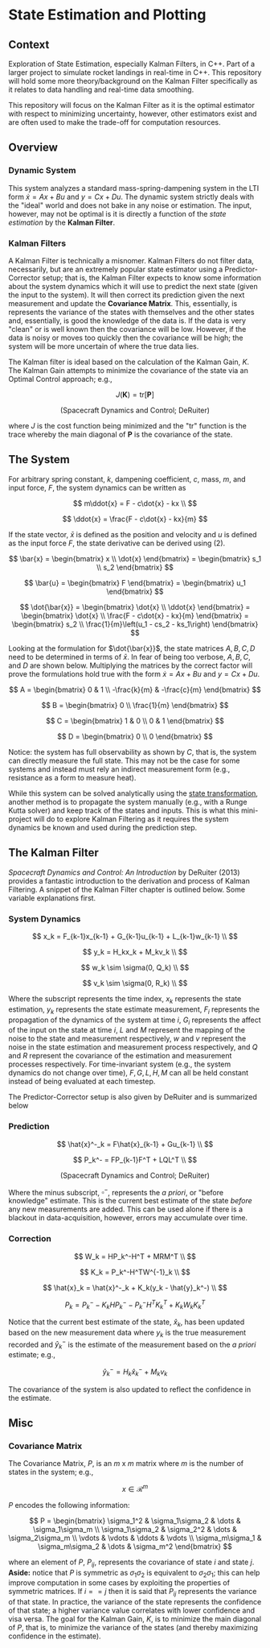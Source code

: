 # **State Estimation and Plotting**
## **Context**
Exploration of State Estimation, especially Kalman Filters, in C++. Part of a larger project to simulate rocket landings in real-time in C++. This repository will hold some more theory/background on the Kalman Filter specifically as it relates to data handling and real-time data smoothing.

This repository will focus on the Kalman Filter as it is the optimal estimator with respect to minimizing uncertainty, however, other estimators exist and are often used to make the trade-off for computation resources.


## **Overview**
### Dynamic System
This system analyzes a standard mass-spring-dampening system in the LTI form $\dot{x} = Ax + Bu$ and $y = Cx + Du$. The dynamic system strictly deals with the "ideal" world and does not bake in any noise or estimation. The input, however, may not be optimal is it is directly a function of the *state estimation* by the **Kalman Filter**.


### Kalman Filters
A Kalman Filter is technically a misnomer. Kalman Filters do not filter data, necessarily, but are an extremely popular state estimator using a Predictor-Corrector setup; that is, the Kalman Filter expects to know some information about the system dynamics which it will use to predict the next state (given the input to the system). It will then correct its prediction given the next measurement and update the **Covariance Matrix**. This, essentially, is represents the variance of the states with themselves and the other states and, essentially, is good the knowledge of the data is. If the data is very "clean" or is well known then the covariance will be low. However, if the data is noisy or moves too quickly then the covariance will be high; the system will be more uncertain of where the true data lies.

The Kalman filter is ideal based on the calculation of the Kalman Gain, $K$. The Kalman Gain attempts to minimize the covariance of the state via an Optimal Control approach; e.g., 

$$
J(\mathbf{K}) = \text{tr}[\mathbf{P}]
$$

$$
\text{(Spacecraft Dynamics and Control; DeRuiter)}
$$

where $J$ is the cost function being minimized and the "tr" function is the trace whereby the main diagonal of $\mathbf{P}$ is the covariance of the state. 


## **The System**
For arbitrary spring constant, $k$, dampening coefficient, $c$, mass, $m$, and input force, $F$, the system dynamics can be written as 

$$
m\ddot{x} = F - c\dot{x} - kx \\
$$

$$
\ddot{x} = \frac{F - c\dot{x} - kx}{m}
$$

If the state vector, $\bar{x}$ is defined as the position and velocity and $u$ is defined as the input force $F$, the state derivative can be derived using (2).

$$
\bar{x} = \begin{bmatrix}
x \\
\dot{x}
\end{bmatrix} =  \begin{bmatrix}
s_1 \\
s_2
\end{bmatrix}
$$

$$
\bar{u} = \begin{bmatrix} F \end{bmatrix} = \begin{bmatrix} u_1 \end{bmatrix}
$$

$$
\dot{\bar{x}} = \begin{bmatrix}
\dot{x} \\
\ddot{x}
\end{bmatrix} = \begin{bmatrix}
\dot{x} \\
\frac{F - c\dot{x} - kx}{m}
\end{bmatrix} = \begin{bmatrix}
s_2 \\
\frac{1}{m}\left(u_1 - cs_2 - ks_1\right)
\end{bmatrix}
$$

Looking at the formulation for $\dot{\bar{x}}$, the state matrices $A, B, C, D$ need to be determined in terms of $\bar{x}$. In fear of being too verbose, $A, B, C,$ and $D$ are shown below. Multiplying the matrices by the correct factor will prove the formulations hold true with the form $\dot{x} = Ax + Bu$ and $y = Cx + Du$.

$$
A = \begin{bmatrix}
0 & 1 \\
-\frac{k}{m} & -\frac{c}{m}
\end{bmatrix}
$$

$$
B = \begin{bmatrix}
0 \\
\frac{1}{m}
\end{bmatrix}
$$

$$
C = \begin{bmatrix}
1 & 0 \\
0 & 1
\end{bmatrix}
$$

$$
D = \begin{bmatrix}
0 \\
0
\end{bmatrix}
$$

Notice: the system has full observability as shown by $C$, that is, the system can directly measure the full state. This may not be the case for some systems and instead must rely an indirect measurement form (e.g., resistance as a form to measure heat).

While this system can be solved analytically using the [state transformation](https://web.mit.edu/2.14/www/Handouts/StateSpaceResponse.pdf), another method is to propagate the system manually (e.g., with a Runge Kutta solver) and keep track of the states and inputs. This is what this mini-project will do to explore Kalman Filtering as it requires the system dynamics be known and used during the prediction step.

## **The Kalman Filter**
*Spacecraft Dynamics and Control: An Introduction* by DeRuiter (2013) provides a fantastic introduction to the derivation and process of Kalman Filtering. A snippet of the Kalman Filter chapter is outlined below. Some variable explanations first.

### System Dynamics
$$
x_k = F_{k-1}x_{k-1} + G_{k-1}u_{k-1} + L_{k-1}w_{k-1} \\
$$

$$
y_k = H_kx_k + M_kv_k \\
$$

$$
w_k \sim \sigma(0, Q_k) \\
$$

$$
v_k \sim \sigma(0, R_k) \\
$$

Where the subscript represents the time index, $x_k$ represents the state estimation, $y_k$ represents the state estimate measurement, $F_i$ represents the propagation of the dynamics of the system at time $i$, $G_i$ represents the affect of the input on the state at time $i$, $L$ and $M$ represent the mapping of the noise to the state and measurement respectively, $w$ and $v$ represent the noise in the state estimation and measurement process respectively, and $Q$ and $R$ represent the covariance of the estimation and measurement processes respectively. For time-invariant system (e.g., the system dynamics do not change over time), $F, G, L, H, M$ can all be held constant instead of being evaluated at each timestep.

The Predictor-Corrector setup is also given by DeRuiter and is summarized below

### Prediction

$$
\hat{x}^-_k = F\hat{x}_{k-1} + Gu_{k-1} \\
$$

$$
P_k^- = FP_{k-1}F^T + LQL^T \\
$$

$$
\text{(Spacecraft Dynamics and Control; DeRuiter)}
$$

Where the minus subscript, $\square^-$, represents the *a priori*, or "before knowledge" estimate. This is the current best estimate of the state *before* any new measurements are added. This can be used alone if there is a blackout in data-acquisition, however, errors may accumulate over time.

### Correction

$$
W_k = HP_k^-H^T + MRM^T \\
$$

$$
K_k = P_k^-H^TW^{-1}_k \\
$$

$$
\hat{x}_k = \hat{x}^-_k + K_k(y_k - \hat{y}_k^-) \\
$$

$$
P_k = P_k^- - K_kHP_k^- - P_k^-H^TK_k^T + K_kW_kK_k^T
$$

Notice that the current best estimate of the state, $\hat{x}_k$, has been updated based on the new measurement data where $y_k$ is the true measurement recorded and $\hat{y}_k^-$ is the estimate of the measurement based on the *a priori* estimate; e.g.,

$$
\hat{y}_k^- = H_k\hat{x}_k^- + M_kv_k
$$

The covariance of the system is also updated to reflect the confidence in the estimate.

## **Misc**
### Covariance Matrix
The Covariance Matrix, $P$, is an $m \text{ x } m$ matrix where $m$ is the number of states in the system; e.g., 

$$
x \in \mathcal{R}^{m}
$$

$P$ encodes the following information:

$$
P = \begin{bmatrix}
\sigma_1^2 & \sigma_1\sigma_2 & \dots & \sigma_1\sigma_m \\
\sigma_1\sigma_2 & \sigma_2^2 & \dots & \sigma_2\sigma_m \\
\vdots & \vdots & \ddots & \vdots \\
\sigma_m\sigma_1 & \sigma_m\sigma_2 & \dots & \sigma_m^2
\end{bmatrix}
$$

where an element of $P$, $P_{ij}$, represents the covariance of state $i$ and state $j$. **Aside:** notice that $P$ is symmetric as $\sigma_1\sigma_2$ is equivalent to $\sigma_2\sigma_1$; this can help improve computation in some cases by exploiting the properties of symmetric matrices. If $i == j$ then it is said that $P_{ij}$ represents the variance of that state. In practice, the variance of the state represents the confidence of that state; a higher variance value correlates with lower confidence and visa versa. The goal for the Kalman Gain, $K$, is to minimize the main diagonal of $P$, that is, to minimize the variance of the states (and thereby maximizing confidence in the estimate).
